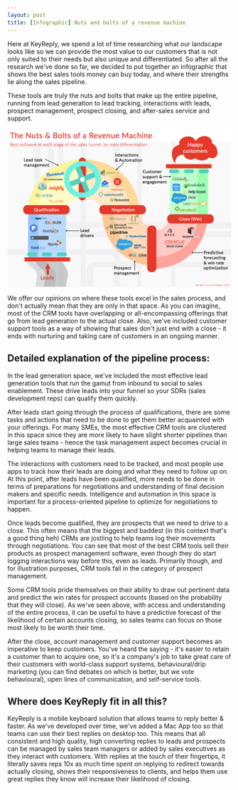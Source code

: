 ```yaml
---
layout: post
title: [Infographic] Nuts and bolts of a revenue machine
---
```

Here at KeyReply, we spend a lot of time researching what our landscape looks like so we can provide the most value to our customers that is not only suited to their needs but also unique and differentiated. So after all the research we've done so far, we decided to put together an infographic that shows the best sales tools money can buy today, and where their strengths lie along the sales pipeline.

These tools are truly the nuts and bolts that make up the entire pipeline, running from lead generation to lead tracking, interactions with leads, prospect management, prospect closing, and after-sales service and support.

![alt text](/blog/images/Rev_machine.png  "Best of the best sales tools available today - KeyReply") 


We offer our opinions on where these tools excel in the sales process, and don't actually mean that they are only in that space. As you can imagine, most of the CRM tools have overlapping or all-encompassing offerings that go from lead generation to the actual close. Also, we've included customer support tools as a way of showing that sales don't just end with a close - it ends with nurturing and taking care of customers in an ongoing manner.

## Detailed explanation of the pipeline process:

In the lead generation space, we've included the most effective lead generation tools that run the gamut from inbound to social to sales enablement. These drive leads into your funnel so your SDRs (sales development reps) can qualify them quickly.

After leads start going through the process of qualifications, there are some tasks and actions that need to be done to get them better acquainted with your offerings. For many SMEs, the most effective CRM tools are clustered in this space since they are more likely to have slight shorter pipelines than large sales teams - hence the task management aspect becomes crucial in helping teams to manage their leads.

The interactions with customers need to be tracked, and most people use apps to track how their leads are doing and what they need to follow up on. At this point, after leads have been qualified, more needs to be done in terms of preparations for negotiations and understanding of final decision makers and specific needs. Intelligence and automation in this space is important for a process-oriented pipeline to optimize for negotiations to happen.

Once leads become qualified, they are prospects that we need to drive to a close. This often means that the biggest and baddest (in this context that's a good thing heh) CRMs are jostling to help teams log their movements through negotiations. You can see that most of the best CRM tools sell their products as prospect management software, even though they do start logging interactions way before this, even as leads. Primarily though, and for illustration purposes, CRM tools fall in the category of prospect management.

Some CRM tools pride themselves on their ability to draw out pertinent data and predict the win rates for prospect accounts (based on the probability that they will close). As we've seen above, with access and understanding of the entire process, it can be useful to have a predictive forecast of the likelihood of certain accounts closing, so sales teams can focus on those most likely to be worth their time.

After the close, account management and customer support becomes an imperative to keep customers. You've heard the saying - it's easier to retain a customer than to acquire one, so it's a company's job to take great care of their customers with world-class support systems, behavioural/drip marketing (you can find debates on which is better, but we vote behavioural), open lines of communication, and self-service tools.

## Where does KeyReply fit in all this?

KeyReply is a mobile keyboard solution that allows teams to reply better & faster. As we've developed over time, we've added a Mac App too so that teams can use their best replies on desktop too. This means that all consistent and high quality, high converting replies to leads and prospects can be managed by sales team managers or added by sales executives as they interact with customers. With replies at the touch of their fingertips, it literally saves reps 10x as much time spent on replying to redirect towards actually closing, shows their responsiveness to clients, and helps them use great replies they know will increase their likelihood of closing.